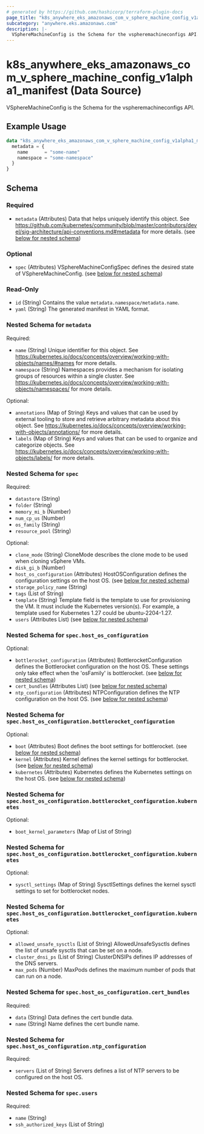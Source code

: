 ```yaml
---
# generated by https://github.com/hashicorp/terraform-plugin-docs
page_title: "k8s_anywhere_eks_amazonaws_com_v_sphere_machine_config_v1alpha1_manifest Data Source - terraform-provider-k8s"
subcategory: "anywhere.eks.amazonaws.com"
description: |-
  VSphereMachineConfig is the Schema for the vspheremachineconfigs API.
---
```


# k8s_anywhere_eks_amazonaws_com_v_sphere_machine_config_v1alpha1_manifest (Data Source)

VSphereMachineConfig is the Schema for the vspheremachineconfigs API.

## Example Usage

```terraform
data "k8s_anywhere_eks_amazonaws_com_v_sphere_machine_config_v1alpha1_manifest" "example" {
  metadata = {
    name      = "some-name"
    namespace = "some-namespace"
  }
}
```

<!-- schema generated by tfplugindocs -->
## Schema

### Required

- `metadata` (Attributes) Data that helps uniquely identify this object. See https://github.com/kubernetes/community/blob/master/contributors/devel/sig-architecture/api-conventions.md#metadata for more details. (see [below for nested schema](#nestedatt--metadata))

### Optional

- `spec` (Attributes) VSphereMachineConfigSpec defines the desired state of VSphereMachineConfig. (see [below for nested schema](#nestedatt--spec))

### Read-Only

- `id` (String) Contains the value `metadata.namespace/metadata.name`.
- `yaml` (String) The generated manifest in YAML format.

<a id="nestedatt--metadata"></a>
### Nested Schema for `metadata`

Required:

- `name` (String) Unique identifier for this object. See https://kubernetes.io/docs/concepts/overview/working-with-objects/names/#names for more details.
- `namespace` (String) Namespaces provides a mechanism for isolating groups of resources within a single cluster. See https://kubernetes.io/docs/concepts/overview/working-with-objects/namespaces/ for more details.

Optional:

- `annotations` (Map of String) Keys and values that can be used by external tooling to store and retrieve arbitrary metadata about this object. See https://kubernetes.io/docs/concepts/overview/working-with-objects/annotations/ for more details.
- `labels` (Map of String) Keys and values that can be used to organize and categorize objects. See https://kubernetes.io/docs/concepts/overview/working-with-objects/labels/ for more details.


<a id="nestedatt--spec"></a>
### Nested Schema for `spec`

Required:

- `datastore` (String)
- `folder` (String)
- `memory_mi_b` (Number)
- `num_cp_us` (Number)
- `os_family` (String)
- `resource_pool` (String)

Optional:

- `clone_mode` (String) CloneMode describes the clone mode to be used when cloning vSphere VMs.
- `disk_gi_b` (Number)
- `host_os_configuration` (Attributes) HostOSConfiguration defines the configuration settings on the host OS. (see [below for nested schema](#nestedatt--spec--host_os_configuration))
- `storage_policy_name` (String)
- `tags` (List of String)
- `template` (String) Template field is the template to use for provisioning the VM. It must include the Kubernetes version(s). For example, a template used for Kubernetes 1.27 could be ubuntu-2204-1.27.
- `users` (Attributes List) (see [below for nested schema](#nestedatt--spec--users))

<a id="nestedatt--spec--host_os_configuration"></a>
### Nested Schema for `spec.host_os_configuration`

Optional:

- `bottlerocket_configuration` (Attributes) BottlerocketConfiguration defines the Bottlerocket configuration on the host OS. These settings only take effect when the 'osFamily' is bottlerocket. (see [below for nested schema](#nestedatt--spec--host_os_configuration--bottlerocket_configuration))
- `cert_bundles` (Attributes List) (see [below for nested schema](#nestedatt--spec--host_os_configuration--cert_bundles))
- `ntp_configuration` (Attributes) NTPConfiguration defines the NTP configuration on the host OS. (see [below for nested schema](#nestedatt--spec--host_os_configuration--ntp_configuration))

<a id="nestedatt--spec--host_os_configuration--bottlerocket_configuration"></a>
### Nested Schema for `spec.host_os_configuration.bottlerocket_configuration`

Optional:

- `boot` (Attributes) Boot defines the boot settings for bottlerocket. (see [below for nested schema](#nestedatt--spec--host_os_configuration--bottlerocket_configuration--boot))
- `kernel` (Attributes) Kernel defines the kernel settings for bottlerocket. (see [below for nested schema](#nestedatt--spec--host_os_configuration--bottlerocket_configuration--kernel))
- `kubernetes` (Attributes) Kubernetes defines the Kubernetes settings on the host OS. (see [below for nested schema](#nestedatt--spec--host_os_configuration--bottlerocket_configuration--kubernetes))

<a id="nestedatt--spec--host_os_configuration--bottlerocket_configuration--boot"></a>
### Nested Schema for `spec.host_os_configuration.bottlerocket_configuration.kubernetes`

Optional:

- `boot_kernel_parameters` (Map of List of String)


<a id="nestedatt--spec--host_os_configuration--bottlerocket_configuration--kernel"></a>
### Nested Schema for `spec.host_os_configuration.bottlerocket_configuration.kubernetes`

Optional:

- `sysctl_settings` (Map of String) SysctlSettings defines the kernel sysctl settings to set for bottlerocket nodes.


<a id="nestedatt--spec--host_os_configuration--bottlerocket_configuration--kubernetes"></a>
### Nested Schema for `spec.host_os_configuration.bottlerocket_configuration.kubernetes`

Optional:

- `allowed_unsafe_sysctls` (List of String) AllowedUnsafeSysctls defines the list of unsafe sysctls that can be set on a node.
- `cluster_dnsi_ps` (List of String) ClusterDNSIPs defines IP addresses of the DNS servers.
- `max_pods` (Number) MaxPods defines the maximum number of pods that can run on a node.



<a id="nestedatt--spec--host_os_configuration--cert_bundles"></a>
### Nested Schema for `spec.host_os_configuration.cert_bundles`

Required:

- `data` (String) Data defines the cert bundle data.
- `name` (String) Name defines the cert bundle name.


<a id="nestedatt--spec--host_os_configuration--ntp_configuration"></a>
### Nested Schema for `spec.host_os_configuration.ntp_configuration`

Required:

- `servers` (List of String) Servers defines a list of NTP servers to be configured on the host OS.



<a id="nestedatt--spec--users"></a>
### Nested Schema for `spec.users`

Required:

- `name` (String)
- `ssh_authorized_keys` (List of String)
